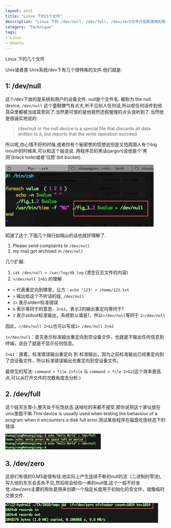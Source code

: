 ```yaml
---
layout: post
title: "Linux 下的几个文件"
description: "Linux 下的 /dev/null, /dev/full, /dev/zero文件介绍和使用实例。"
category: "Technique"
tags:
- Linux
- Ubuntu
---
```




Linux 下的几个文件

Unix或者类 Unix系统/dev下有几个很特殊的文件.他们就是:

## 1: /dev/null

这个/dev下放的是系统和用户的设备文件. null是个文件名. 被称为 the null device, `/dev/null` 这个童鞋脾气有点大,听不见别人任何话,所以呢任何话传到他耳朵里都被当成耳旁风了.当然更可恨的是他竟然还假惺惺的点头说听到了.当然他是很诚实地说的.  

>  /dev/null or the null device is a special file that discards all data written to it, but reports that the write operation succeed.   

所以呢,你心情不好的时候,或者你有个秘密憋的慌想说但是又怕周围人有个big mouth的时候来,可以和这个娃说说. 用程序员的黑话(jargon)说他是个'黑洞'(black hole)或者'位筒'(bit bucket).

![devnull](/assets/images/2013/06/13/dev_null.jpg)

知道了这个,下面几个隔行如隔山的话也就好理解了.

1. Please send complaints to `/dev/null`
2. my mail got archived in `/dev/null`

几个扩展:
1. `cat /dev/null > /var/log/db_log` (清空日志文件的内容)
2. `>/dev/null 2>&1` 的理解  

- `>` 代表重定向到哪里，比方：`echo "123" > /home/123.txt`  
- `>` 输出给这个不听话的娃, `/dev/null`  
- `2>` 表示stderr标准错误   
- `&` 表示等同于的意思，`2>&1`，表示2的输出重定向等同于1  
- `1` 表示stdout标准输出，系统默认值是1，所以`>/dev/null`等同于 `1>/dev/null`

因此，`>/dev/null 2>&1`也可以写成`1> /dev/null 2>&1`  

`1>/dev/null`：首先表示标准输出重定向到空设备文件，也就是不输出任何信息到终端，说白了就是不显示任何信息。  

`2>&1`：接着，标准错误输出重定向 到 标准输出，因为之前标准输出已经重定向到了空设备文件，所以标准错误输出也重定向到空设备文件。  

最常见的写法: `command > file 2>file` 与 `command > file 2>&1`(这个效率更高点,可以从打开文件的次数角度去分析.)


## 2. /dev/full

这个娃天生胃小,整天处于吃饱状态.送啥吃的来都不接受.那你说把这个家伙放在unix里面干嘛.This device is usually used when testing the behaviour of a program when it encounters a disk full error.测试某些程序在磁盘吃饱状态下的错误.

![devfull](/assets/images/2013/06/13/dev_full.jpg) 


## 3. /dev/zero

这哥们有很的0,MS是很有钱.他实际上产生连续不断的null的流（二进制的零流),写入他的东东会丢失不见,然后呢会给你一串的null值,这个一般不好发觉./dev/zero主要的用处是用来创建一个指定长度用于初始化的空文件，就像临时交换文件.

![devzero](/assets/images/2013/06/13/dev_zero.jpg)

 

